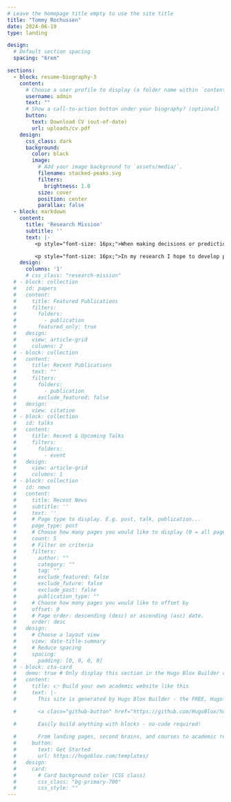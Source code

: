 ```yaml
---
# Leave the homepage title empty to use the site title
title: "Tommy Rochussen"
date: 2024-06-19
type: landing

design:
  # Default section spacing
  spacing: "6rem"

sections:
  - block: resume-biography-3
    content:
      # Choose a user profile to display (a folder name within `content/authors/`)
      username: admin
      text: ""
      # Show a call-to-action button under your biography? (optional)
      button:
        text: Download CV (out-of-date)
        url: uploads/cv.pdf
    design:
      css_class: dark
      background:
        color: black
        image:
          # Add your image background to `assets/media/`.
          filename: stacked-peaks.svg
          filters:
            brightness: 1.0
          size: cover
          position: center
          parallax: false
  - block: markdown
    content:
      title: 'Research Mission'
      subtitle: ''
      text: |-
         <p style="font-size: 16px;">When making decisions or predictions, we as humans rely on a sense of how confident we are in a belief before acting upon it. This is something we have evolved to do since we live in a constantly changing and uncertain world, and learning to <i>reason in the presence of uncertainty</i> is the only hope that we ever had for making sense of it all. Despite the many impressive advances in machine learning and artifical intelligence in recent times, reasoning sensibly in the presence of uncertainty is something that machines generally <i>cannot</i> do, and I would argue that it is a critical flaw; how can we possibly expect machines to make rational predictions when they have no concept of uncertainty?</p>

         <p style="font-size: 16px;">In my research I hope to develop powerful machine learning models that <i>do</i> have a sense of how certain they are, so that, once equipped with the ability to quantify their uncertainty, we can use machines to obtain more <i>robust</i> and <i>reliable</i> predictions that can help us in arbitrarily high-stakes situations. The Bayesian formalism offers a highly principled approach to uncertainty quantification and it comes with many attractive benefits: the ability to specify prior beliefs and udpate them with data, the ability to automatically choose the "right" model out of many, the ability to update a trained model when new data becomes available, and so on. As such, a key part of my ethos is <i>to be Bayesian</i>, and I believe that Bayesian machine learning research is a good place to focus our efforts.</p>
    design:
      columns: '1'
      # css_class: "research-mission"
  # - block: collection
  #   id: papers
  #   content:
  #     title: Featured Publications
  #     filters:
  #       folders:
  #         - publication
  #       featured_only: true
  #   design:
  #     view: article-grid
  #     columns: 2
  # - block: collection
  #   content:
  #     title: Recent Publications
  #     text: ""
  #     filters:
  #       folders:
  #         - publication
  #       exclude_featured: false
  #   design:
  #     view: citation
  # - block: collection
  #   id: talks
  #   content:
  #     title: Recent & Upcoming Talks
  #     filters:
  #       folders:
  #         - event
  #   design:
  #     view: article-grid
  #     columns: 1
  # - block: collection
  #   id: news
  #   content:
  #     title: Recent News
  #     subtitle: ''
  #     text: ''
  #     # Page type to display. E.g. post, talk, publication...
  #     page_type: post
  #     # Choose how many pages you would like to display (0 = all pages)
  #     count: 5
  #     # Filter on criteria
  #     filters:
  #       author: ""
  #       category: ""
  #       tag: ""
  #       exclude_featured: false
  #       exclude_future: false
  #       exclude_past: false
  #       publication_type: ""
  #     # Choose how many pages you would like to offset by
  #     offset: 0
  #     # Page order: descending (desc) or ascending (asc) date.
  #     order: desc
  #   design:
  #     # Choose a layout view
  #     view: date-title-summary
  #     # Reduce spacing
  #     spacing:
  #       padding: [0, 0, 0, 0]
  # - block: cta-card
  #   demo: true # Only display this section in the Hugo Blox Builder demo site
  #   content:
  #     title: 👉 Build your own academic website like this
  #     text: |-
  #       This site is generated by Hugo Blox Builder - the FREE, Hugo-based open source website builder trusted by 250,000+ academics like you.

  #       <a class="github-button" href="https://github.com/HugoBlox/hugo-blox-builder" data-color-scheme="no-preference: light; light: light; dark: dark;" data-icon="octicon-star" data-size="large" data-show-count="true" aria-label="Star HugoBlox/hugo-blox-builder on GitHub">Star</a>

  #       Easily build anything with blocks - no-code required!
        
  #       From landing pages, second brains, and courses to academic resumés, conferences, and tech blogs.
  #     button:
  #       text: Get Started
  #       url: https://hugoblox.com/templates/
  #   design:
  #     card:
  #       # Card background color (CSS class)
  #       css_class: "bg-primary-700"
  #       css_style: ""
---
```

